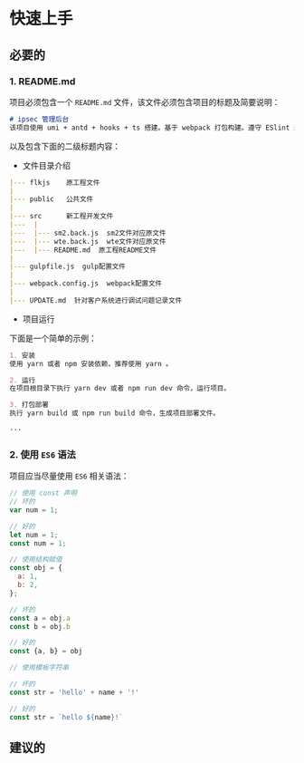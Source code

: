 # 快速上手

## 必要的

### 1. README.md

项目必须包含一个 `README.md` 文件，该文件必须包含项目的标题及简要说明：

```md
# ipsec 管理后台
该项目使用 umi + antd + hooks + ts 搭建。基于 webpack 打包构建。遵守 ESlint 规范。使用 Prettier 进行代码格式化。项目部署地址 http://192.168.20.111:3000 ......
```

以及包含下面的二级标题内容：

- 文件目录介绍

```md
|--- flkjs    原工程文件
|
|--- public   公共文件
|
|--- src      新工程开发文件
|---  |
|---  |--- sm2.back.js  sm2文件对应原文件
|---  |--- wte.back.js  wte文件对应原文件
|---  |--- README.md  原工程README文件
|
|--- gulpfile.js  gulp配置文件
|
|--- webpack.config.js  webpack配置文件
|
|--- UPDATE.md  针对客户系统进行调试问题记录文件
```

- 项目运行

下面是一个简单的示例：

```md
1. 安装
使用 yarn 或者 npm 安装依赖，推荐使用 yarn 。

2. 运行
在项目根目录下执行 yarn dev 或者 npm run dev 命令，运行项目。

3. 打包部署
执行 yarn build 或 npm run build 命令，生成项目部署文件。

···
```

### 2. 使用 `ES6` 语法

项目应当尽量使用 `ES6` 相关语法：

```js
// 使用 const 声明
// 坏的
var num = 1;

// 好的
let num = 1;
const num = 1;
```

```js
// 使用结构赋值
const obj = {
  a: 1,
  b: 2,
};

// 坏的
const a = obj.a
const b = obj.b

// 好的
const {a, b} = obj
```

```js
// 使用模板字符串

// 坏的
const str = 'hello' + name + '!'

// 好的
const str = `hello ${name}!`
```

## 建议的
